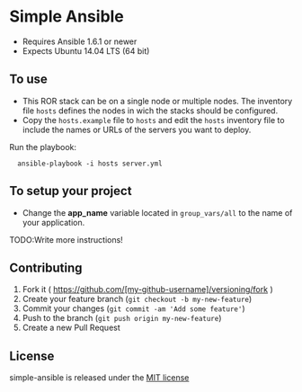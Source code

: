 # Simple Ansible

- Requires Ansible 1.6.1 or newer
- Expects Ubuntu 14.04 LTS (64 bit)

## To use

- This ROR stack can be on a single node or multiple nodes.
The inventory file `hosts` defines the nodes in wich the stacks
should be configured.
- Copy the `hosts.example` file to `hosts` and edit the `hosts`
inventory file to include the names or URLs of the servers
you want to deploy.

Run the playbook:

      ansible-playbook -i hosts server.yml

## To setup your project

- Change the **app_name** variable located in `group_vars/all` to the name
of your application.

TODO:Write more instructions!

## Contributing

1. Fork it ( https://github.com/[my-github-username]/versioning/fork )
2. Create your feature branch (`git checkout -b my-new-feature`)
3. Commit your changes (`git commit -am 'Add some feature'`)
4. Push to the branch (`git push origin my-new-feature`)
5. Create a new Pull Request

## License

simple-ansible is released under the [MIT license](https://github.com/infoslack/simple-ansible/blob/master/LICENSE)
